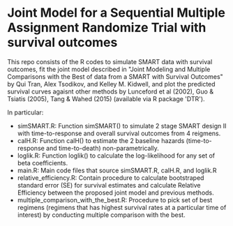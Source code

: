# Joint Model for a Sequential Multiple Assignment Randomize Trial with survival outcomes

This repo consists of the R codes to simulate SMART data with survival outcomes, fit the joint model described in "Joint Modeling and Multiple Comparisons with the Best of data from a SMART with Survival Outcomes" by Qui Tran, Alex Tsodikov, and Kelley M. Kidwell, and plot the predicted survival curves agaisnt other methods by Lunceford et al (2002), Guo & Tsiatis (2005), Tang & Wahed (2015) (available via R package 'DTR').  

In particular:
- simSMART.R: Function simSMART() to simulate 2 stage SMART design II with time-to-response and overall survival outcomes from 4 reigmens.
- calH.R: Function calH() to estimate the 2 baseline hazards (time-to-response and time-to-death) non-parametrically. 
- loglik.R: Function loglik() to calculate the log-likelihood for any set of beta coefficients.
- main.R: Main code files that source simSMART.R, calH.R, and loglik.R
- relative_efficiency.R: Contain procedure to calculate bootstraped standard error (SE) for survival estimates and calculate Relative Efficiency between the proposed joint model and previous methods.
- multiple_comparison_with_the_best.R: Procedure to pick set of best regimens (regimens that has highest survival rates at a particular time of interest) by conducting multiple comparison with the best.

